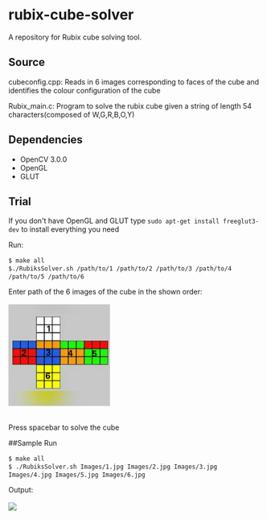 # rubix-cube-solver
A repository for Rubix cube solving tool.

## Source
cubeconfig.cpp: 
Reads in 6 images corresponding to faces of the cube and identifies the colour configuration of the cube

Rubix_main.c: 
Program to solve the rubix cube given a string of length 54 characters(composed of W,G,R,B,O,Y)

## Dependencies
* OpenCV 3.0.0
* OpenGL
* GLUT

## Trial
If you don't have OpenGL and GLUT type `sudo apt-get install freeglut3-dev` to install everything you need

Run: 
```
$ make all
$./RubiksSolver.sh /path/to/1 /path/to/2 /path/to/3 /path/to/4 /path/to/5 /path/to/6
```

Enter path of the 6 images of the cube in the shown order:
<br><br>
<img src = "https://raw.githubusercontent.com/iitmcvg/rubix-cube-solver/master/Images/sample.jpg" width = "40%" />
<br><br>

Press spacebar to solve the cube

##Sample Run
```
$ make all
$ ./RubiksSolver.sh Images/1.jpg Images/2.jpg Images/3.jpg Images/4.jpg Images/5.jpg Images/6.jpg
```
Output:
<br><br>
<img src = "https://raw.githubusercontent.com/iitmcvg/rubix-cube-solver/master/review/Screenshot from 2016-03-24 22:29:21.png" width = "40%" />
<br><br>

  
